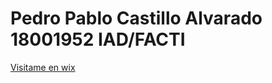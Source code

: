 # Pedro Pablo Castillo Alvarado 18001952 IAD/FACTI
[Visitame en wix](https://pcastillo631.wixsite.com/pfinal18001952)
